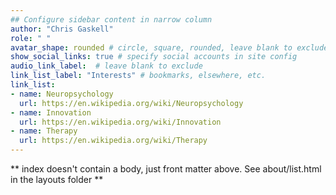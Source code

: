 ```yaml
---
## Configure sidebar content in narrow column
author: "Chris Gaskell"
role: " "
avatar_shape: rounded # circle, square, rounded, leave blank to exclude
show_social_links: true # specify social accounts in site config
audio_link_label:  # leave blank to exclude
link_list_label: "Interests" # bookmarks, elsewhere, etc.
link_list:
- name: Neuropsychology
  url: https://en.wikipedia.org/wiki/Neuropsychology
- name: Innovation
  url: https://en.wikipedia.org/wiki/Innovation
- name: Therapy
  url: https://en.wikipedia.org/wiki/Therapy
---
```


** index doesn't contain a body, just front matter above.
See about/list.html in the layouts folder **
